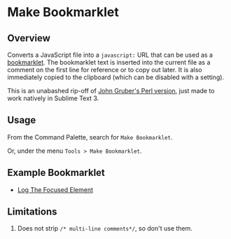 Make Bookmarklet
================

Overview
--------

Converts a JavaScript file into a `javascript:` URL that can be used as a [bookmarklet](https://en.wikipedia.org/wiki/Bookmarklet). The bookmarklet text is inserted into the current file as a comment on the first line for reference or to copy out later. It is also immediately copied to the clipboard (which can be disabled with a setting).

This is an unabashed rip-off of [John Gruber's Perl version](http://daringfireball.net/2007/03/javascript_bookmarklet_builder), just made to work natively in Sublime Text 3.


Usage
-----

From the Command Palette, search for `Make Bookmarklet`.

Or, under the menu `Tools > Make Bookmarklet`.

Example Bookmarklet
-------------------

- [Log The Focused Element](https://gist.github.com/gillibrand/e240b129ae748b9e2291)

Limitations
-----------

1. Does not strip `/* multi-line comments*/`, so don't use them.
